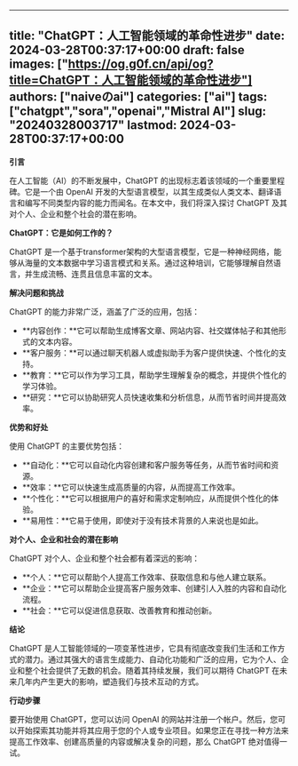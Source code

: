 
---
title: "ChatGPT：人工智能领域的革命性进步"
date: 2024-03-28T00:37:17+00:00
draft: false
images: ["https://og.g0f.cn/api/og?title=ChatGPT：人工智能领域的革命性进步"]
authors: ["naiveのai"]
categories: ["ai"]
tags: ["chatgpt","sora","openai","Mistral AI"]
slug: "20240328003717"
lastmod: 2024-03-28T00:37:17+00:00
---
**引言**

在人工智能（AI）的不断发展中，ChatGPT 的出现标志着该领域的一个重要里程碑。它是一个由 OpenAI 开发的大型语言模型，以其生成类似人类文本、翻译语言和编写不同类型内容的能力而闻名。在本文中，我们将深入探讨 ChatGPT 及其对个人、企业和整个社会的潜在影响。

**ChatGPT：它是如何工作的？**

ChatGPT 是一个基于transformer架构的大型语言模型，它是一种神经网络，能够从海量的文本数据中学习语言模式和关系。通过这种培训，它能够理解自然语言，并生成流畅、连贯且信息丰富的文本。

**解决问题和挑战**

ChatGPT 的能力非常广泛，涵盖了广泛的应用，包括：

- **内容创作：**它可以帮助生成博客文章、网站内容、社交媒体帖子和其他形式的文本内容。
- **客户服务：**可以通过聊天机器人或虚拟助手为客户提供快速、个性化的支持。
- **教育：**它可以作为学习工具，帮助学生理解复杂的概念，并提供个性化的学习体验。
- **研究：**它可以协助研究人员快速收集和分析信息，从而节省时间并提高效率。

**优势和好处**

使用 ChatGPT 的主要优势包括：

- **自动化：**它可以自动化内容创建和客户服务等任务，从而节省时间和资源。
- **效率：**它可以快速生成高质量的内容，从而提高工作效率。
- **个性化：**它可以根据用户的喜好和需求定制响应，从而提供个性化的体验。
- **易用性：**它易于使用，即使对于没有技术背景的人来说也是如此。

**对个人、企业和社会的潜在影响**

ChatGPT 对个人、企业和整个社会都有着深远的影响：

- **个人：**它可以帮助个人提高工作效率、获取信息和与他人建立联系。
- **企业：**它可以帮助企业提高客户服务效率、创建引人入胜的内容和自动化流程。
- **社会：**它可以促进信息获取、改善教育和推动创新。

**结论**

ChatGPT 是人工智能领域的一项变革性进步，它具有彻底改变我们生活和工作方式的潜力。通过其强大的语言生成能力、自动化功能和广泛的应用，它为个人、企业和整个社会提供了无数的机会。随着其持续发展，我们可以期待 ChatGPT 在未来几年内产生更大的影响，塑造我们与技术互动的方式。

**行动步骤**

要开始使用 ChatGPT，您可以访问 OpenAI 的网站并注册一个帐户。然后，您可以开始探索其功能并将其应用于您的个人或专业项目。如果您正在寻找一种方法来提高工作效率、创建高质量的内容或解决复杂的问题，那么 ChatGPT 绝对值得一试。